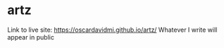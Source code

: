 # artz

Link to live site: https://oscardavidmi.github.io/artz/
Whatever I write will appear in public
